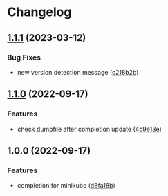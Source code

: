# Changelog

## [1.1.1](https://github.com/joke/zim-minikube/compare/v1.1.0...v1.1.1) (2023-03-12)


### Bug Fixes

* new version detection message ([c218b2b](https://github.com/joke/zim-minikube/commit/c218b2bdea985bcaab7e68171745d4ab97a82653))

## [1.1.0](https://github.com/joke/zim-minikube/compare/v1.0.0...v1.1.0) (2022-09-17)


### Features

* check dumpfile after completion update ([4c9e13e](https://github.com/joke/zim-minikube/commit/4c9e13e83d787b91b55acb7182d81eb87af499a6))

## 1.0.0 (2022-09-17)


### Features

* completion for minikube ([d8fa18b](https://github.com/joke/zim-minikube/commit/d8fa18b59f68557a08ccfdfd11a6e0c2d283d2dc))
